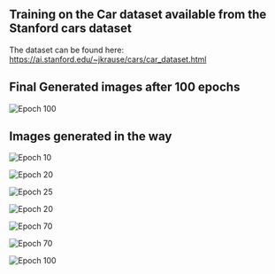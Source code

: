
## Training on the Car dataset available from the Stanford cars dataset

The dataset can be found here: https://ai.stanford.edu/~jkrause/cars/car_dataset.html

## Final Generated images after 100 epochs

![Epoch 100](https://github.com/iArunava/DCGAN/blob/master/results/cars/fake_99.png)


## Images generated in the way

![Epoch 10](https://github.com/iArunava/DCGAN/blob/master/results/cars/fake_9.png)

![Epoch 20](https://github.com/iArunava/DCGAN/blob/master/results/cars/fake_19.png)

![Epoch 25](https://github.com/iArunava/DCGAN/blob/master/results/cars/fake_24%20(1).png?raw=true)

![Epoch 20](https://github.com/iArunava/DCGAN/blob/master/results/cars/fake_11.png)

![Epoch 70](https://github.com/iArunava/DCGAN/blob/master/results/cars/fake_70.png)

![Epoch 70](https://github.com/iArunava/DCGAN/blob/master/results/cars/fake_74.png)

![Epoch 100](https://github.com/iArunava/DCGAN/blob/master/results/cars/fake_99.png)
